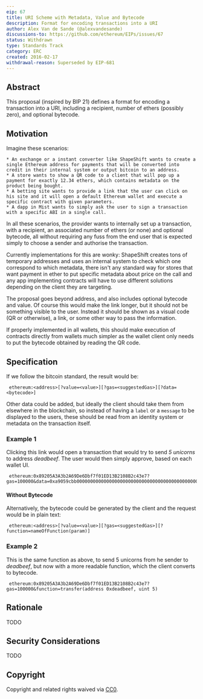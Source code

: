 ```yaml
---
eip: 67
title: URI Scheme with Metadata, Value and Bytecode
description: Format for encoding transactions into a URI
author: Alex Van de Sande (@alexvandesande)
discussions-to: https://github.com/ethereum/EIPs/issues/67
status: Withdrawn
type: Standards Track
category: ERC
created: 2016-02-17
withdrawal-reason: Superseded by EIP-681
---
```


## Abstract

This proposal (inspired by BIP 21) defines a format for encoding a transaction into a URI, including a recipient, number of ethers (possibly zero), and optional bytecode.

## Motivation

Imagine these scenarios:

    * An exchange or a instant converter like ShapeShift wants to create a single Ethereum address for payments that will be converted into credit in their internal system or output bitcoin to an address.
    * A store wants to show a QR code to a client that will pop up a payment for exactly 12.34 ethers, which contains metadata on the product being bought.
    * A betting site wants to provide a link that the user can click on his site and it will open a default Ethereum wallet and execute a specific contract with given parameters.
    * A dapp in Mist wants to simply ask the user to sign a transaction with a specific ABI in a single call.


In all these scenarios, the provider wants to internally set up a transaction, with a recipient, an associated number of ethers (or none) and optional bytecode, all without requiring any fuss from the end user that is expected simply to choose a sender and authorise the transaction.

Currently implementations for this are wonky: ShapeShift creates tons of temporary addresses and uses an internal system to check which one correspond to which metadata, there isn't any standard way for stores that want payment in ether to put specific metadata about price on the call and any app implementing contracts will have to use different solutions depending on the client they are targeting.

The proposal goes beyond address, and also includes optional bytecode and value. Of course this would make the link longer, but it should not be something visible to the user. Instead it should be shown as a visual code (QR or otherwise), a link, or some other way to pass the information.

If properly implemented in all wallets, this should make execution of contracts directly from wallets much simpler as the wallet client only needs to put the bytecode obtained by reading the QR code.

## Specification

If we follow the bitcoin standard, the result would be:

```
 ethereum:<address>[?value=<value>][?gas=<suggestedGas>][?data=<bytecode>]
```

Other data could be added, but ideally the client should take them from elsewhere in the blockchain, so instead of having a `label` or a `message` to be displayed to the users, these should be read from an identity system or metadata on the transaction itself.

### Example 1

Clicking this link would open a transaction that would try to send _5 unicorns_ to address _deadbeef_. The user would then simply approve, based on each wallet UI.

```
 ethereum:0x89205A3A3b2A69De6Dbf7f01ED13B2108B2c43e7?gas=100000&data=0xa9059cbb00000000000000000000000000000000000000000000000000000000deadbeef0000000000000000000000000000000000000000000000000000000000000005
```

#### Without Bytecode

Alternatively, the bytecode could be generated by the client and the request would be in plain text:

```
 ethereum:<address>[?value=<value>][?gas=<suggestedGas>][?function=nameOfFunction(param)]
```

### Example 2

This is the same function as above, to send 5 unicorns from he sender to _deadbeef_, but now with a more readable function, which the client converts to bytecode.

```
 ethereum:0x89205A3A3b2A69De6Dbf7f01ED13B2108B2c43e7?gas=100000&function=transfer(address 0xdeadbeef, uint 5)
```

## Rationale

TODO

## Security Considerations

TODO

## Copyright

Copyright and related rights waived via [CC0](../LICENSE.md).
